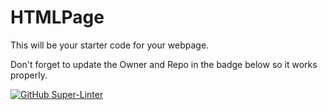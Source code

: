 # HTMLPage

This will be your starter code for your webpage.

Don't forget to update the Owner and Repo in the badge below so it works properly.

[![GitHub Super-Linter](https://github.com/SHH-ICS/html-page-AlexaChase/workflows/Lint%20Code%20Base/badge.svg)](https://github.com/marketplace/actions/super-linter)
